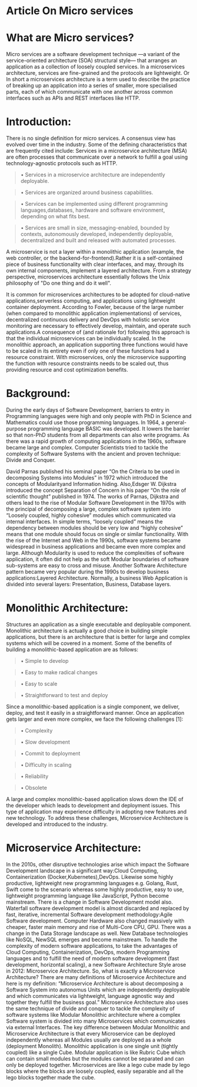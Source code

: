 # Article On Micro services

# What are Micro services?

Micro services are a software development technique —a variant of the service-oriented architecture (SOA) structural style— that arranges an application as a collection of loosely coupled services.
In  a microservices architecture, services are fine-grained and the protocols are lightweight.
Or
In short a microservices architecture is a term used to describe the practice of breaking up an application into a series of smaller, more specialised parts, each of which communicate with one another across common interfaces such as APIs and REST interfaces like HTTP.

# Introduction:
There is no single definition for micro services. A consensus view has evolved over time in the industry. Some of the defining characteristics that are frequently cited include:
Services in a microservice architecture (MSA) are often processes that communicate over a network to fulfill a goal using technology-agnostic protocols such as HTTP.
> •	Services in a microservice architecture are independently deployable.

> •	Services are organized around business capabilities.

> •	Services can be implemented using different programming languages,databases, hardware and software environment, depending on what fits best.

> •	Services are small in size, messaging-enabled, bounded by contexts, autonomously developed, independently deployable, decentralized and built and released with automated processes.

A microservice is not a layer within a monolithic application (example, the web controller, or the backend-for-frontend).Rather it is a self-contained piece of business functionality with clear interfaces, and may, through its own internal components, implement a layered architecture. From a strategy perspective, microservices architecture essentially follows the Unix philosophy of "Do one thing and do it well".

It is common for microservices architectures to be adopted for cloud-native applications,serverless computing, and applications using lightweight container deployment. According to Fowler, because of the large number (when compared to monolithic application implementations) of services, decentralized continuous delivery and DevOps with holistic service monitoring are necessary to effectively develop, maintain, and operate such applications.A consequence of (and rationale for) following this approach is that the individual microservices can be individually scaled. In the monolithic approach, an application supporting three functions would have to be scaled in its entirety even if only one of these functions had a resource constraint. With microservices, only the microservice supporting the function with resource constraints needs to be scaled out, thus providing resource and cost optimization benefits.


# Background:
	
During the early days of Software Development, barriers to entry in Programming languages were high and only people with PhD in Science and Mathematics could use those programming languages. In 1964, a general-purpose programming language BASIC was developed. It lowers the barrier so that non-PhD students from all departments can also write programs. As there was a rapid growth of computing applications in the 1960s, software became large and complex. Computer Scientists tried to tackle the complexity of Software Systems with the ancient and proven technique: Divide and Conquer.

David Parnas published his seminal paper “On the Criteria to be used in decomposing Systems into Modules” in 1972 which introduced the concepts of Modularityand Information hiding. Also,Edsger W. Dijkstra introduced the concept Separation of Concern in his paper “On the role of scientific thought” published in 1974. The works of Parnas, Dijkstra and others lead to the rise of Modular Software Development in the 1970s with the principal of decomposing a large, complex software system into “Loosely coupled, highly cohesive” modules which communicated via internal interfaces. In simple terms, “loosely coupled” means the dependency between modules should be very low and “highly cohesive” means that one module should focus on single or similar functionality. With the rise of the Internet and Web in the 1990s, software systems became widespread in business applications and became even more complex and large. Although Modularity is used to reduce the complexities of software application, it often did not help as the soft Modular boundaries of software sub-systems are easy to cross and misuse. Another Software Architecture pattern became very popular during the 1990s to develop business applications:Layered Architecture. Normally, a business Web Application is divided into several layers: Presentation, Business, Database layers.

# Monolithic Architecture:

Structures an application as a single executable and deployable component. Monolithic architecture is actually a good choice in building simple applications, but there is an architecture that is better for large and complex systems which will be covered in a moment. Some of the benefits of building a monolithic-based application are as follows:
> •	Simple to develop

> •	Easy to make radical changes

> •	Easy to scale

> •	Straightforward to test and deploy

Since a monolithic-based application is a single component, we deliver, deploy, and test it easily in a straightforward manner. Once an application gets larger and even more complex, we face the following challenges [1]:
> •	Complexity

> •	Slow development

> •	Commit to deployment

> •	Difficulty in scaling

> •	Reliability

> •	Obsolete

A large and complex monolithic-based application slows down the IDE of the developer which leads to development and deployment issues. This type of application may experience difficulty in adopting new features and new technology. To address these challenges, Microservice Architecture is developed and introduced to the industry.

# Microservice Architecture:
In the 2010s, other disruptive technologies arise which impact the Software Development landscape in a significant way:Cloud Computing, Containerization (Docker,Kubernetes),DevOps. Likewise some highly productive, lightweight new programming languages e.g. Golang, Rust, Swift come to the scenario whereas some highly productive, easy to use, lightweight programming language like JavaScript, Python become mainstream. There is a change in Software Development model also. Waterfall software development model is almost discarded and replaced by fast, iterative, incremental Software development methodology:Agile Software development. Computer Hardware also changed massively with cheaper, faster main memory and rise of Multi-Core CPU, GPU. There was a change in the Data Storage landscape as well. New Database technologies like NoSQL, NewSQL emerges and become mainstream.
To handle the complexity of modern software applications, to take the advantages of Cloud Computing, Containerization, DevOps, modern Programming languages and to fulfill the need of modern software development (fast development, horizontal scaling), a new Software Architecture Style arose in 2012: Microservice Architecture. So, what is exactly a Microservice Architecture? There are many definitions of Microservice Architecture and here is my definition:
“Microservice Architecture is about decomposing a Software System into autonomus Units which are independently deployable and which communicates via lightweight, language agnostic way and together they fulfill the business goal.”
Microservice Architecture also uses the same technique of divide and conquer to tackle the complexity of software systems like Modular Monolithic architecture where a complex Software system is divided into many Microservices which communicates via external Interfaces. The key difference between Modular Monolithic and Microservice Architecture is that every Microservice can be deployed independently whereas all Modules usually are deployed as a whole (deployment Monolith).
Monolithic application is one single unit (tightly coupled) like a single Cube. Modular application is like Rubric Cube which can contain small modules but the modules cannot be separated and can only be deployed together. Microservices are like a lego cube made by lego blocks where the blocks are loosely coupled, easily separable and all the lego blocks together made the cube.
